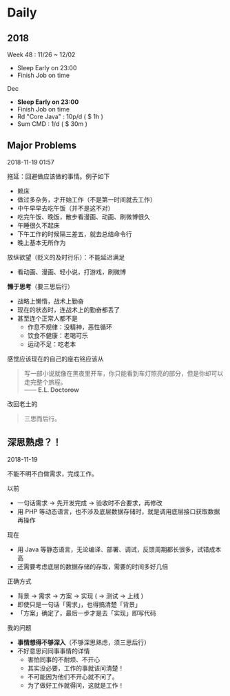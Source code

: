 # Daily

## 2018

Week 48 : 11/26 ~ 12/02

- Sleep Early on 23:00
- Finish Job on time

Dec

- **Sleep Early on 23:00**
- Finish Job on time
- Rd "Core Java" : 10p/d ( $ 1h )
- Sum CMD : 1/d ( $ 30m )

## Major Problems

2018-11-19 01:57

拖延：回避做应该做的事情。例子如下

- 赖床
- 做过多杂务，才开始工作（不是第一时间就去工作）
- 中午早早去吃午饭（并不是这不对）
- 吃完午饭、晚饭，散步看漫画、动画、刷微博很久
- 午睡很久不起床
- 下午工作的时候隔三差五，就去总结命令行
- 晚上基本无所作为

放纵欲望（贬义的及时行乐）：不能延迟满足

- 看动画、漫画、轻小说，打游戏，刷微博

**懒于思考**（要三思后行）

- 战略上懒惰，战术上勤奋
- 现在的状态时，连战术上的勤奋都丢了
- 甚至连个正常人都不是
    - 作息不规律：没精神，恶性循环
    - 饮食不健康：老喝可乐
    - 运动不足：吃老本

感觉应该现在的自己的座右铭应该从

> 写一部小说就像在黑夜里开车，你只能看到车灯照亮的部分，但是你却可以走完整个旅程。<br/>
> —— **E.L. Doctorow**

改回老土的

> 三思而后行。

## 深思熟虑？！

2018-11-19

不能不明不白做需求，完成工作。

以前

- 一句话需求 → 先开发完成 → 验收时不合要求，再修改
- 用 PHP 等动态语言，也不涉及底层数据存储时，就是调用底层接口获取数据再操作

现在

- 用 Java 等静态语言，无论编译、部署、调试，反馈周期都长很多，试错成本高
- 还需要考虑底层的数据存储的存取，需要的时间多好几倍

正确方式

- 背景 → 需求 → 方案 → 实现 ( → 测试 → 上线 )
- 即使只是一句话「需求」，也得搞清楚「背景」
- 「方案」确定了，最后一步才是去「实现」即写代码

我的问题

- **事情想得不够深入**（不够深思熟虑，须三思后行）
- 不好意思问同事事情的详情
    - 害怕同事的不耐烦、不开心
    - 其实没必要，工作的事就该问清楚！
    - 不可能因为他们不开心就不问了。
    - 为了做好工作就得问，这就是工作！
